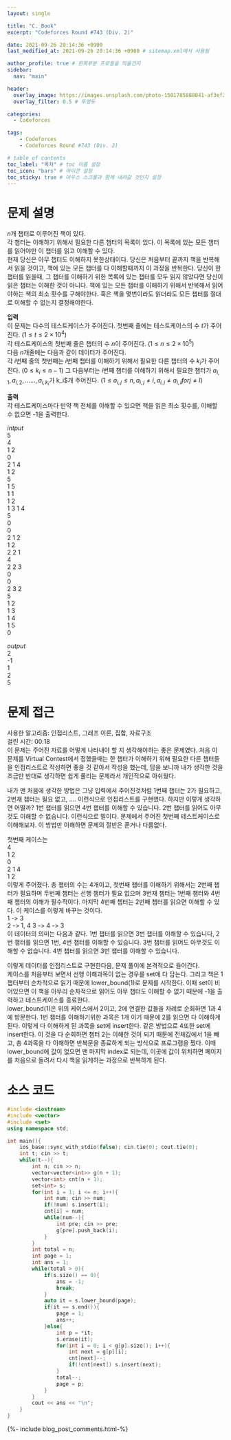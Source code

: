 ```yaml
---
layout: single

title: "C. Book"
excerpt: "Codeforces Round #743 (Div. 2)"

date: 2021-09-26 20:14:36 +0900
last_modified_at: 2021-09-26 20:14:36 +0900 # sitemap.xml에서 사용됨

author_profile: true # 왼쪽부분 프로필을 띄울건지
sidebar:
  nav: "main"

header:
  overlay_image: https://images.unsplash.com/photo-1501785888041-af3ef285b470?ixlib=rb-1.2.1&ixid=eyJhcHBfaWQiOjEyMDd9&auto=format&fit=crop&w=1350&q=80
  overlay_filter: 0.5 # 투명도

categories: 
  - Codeforces

tags: 
    - Codeforces
    - Codeforces Round #743 (Div. 2)

# table of contents
toc_label: "목차" # toc 이름 설정
toc_icon: "bars" # 아이콘 설정
toc_sticky: true # 마우스 스크롤과 함께 내려갈 것인지 설정
---  
```

# 문제 설명  
$n$개 챕터로 이루어진 책이 있다.  
각 챕터는 이해하기 위해서 필요한 다른 챕터의 목록이 있다. 이 목록에 있는 모든 챕터를 읽어야만 이 챕터를 읽고 이해할 수 있다.  
현재 당신은 아무 챕터도 이해하지 못한상태이다. 당신은 처음부터 끝까지 책을 반복해서 읽을 것이고, 책에 있는 모든 챕터를 다 이해할때까지 이 과정을 반복한다. 당신이 한 챕터를 읽을때, 그 챕터를 이해하기 위한 목록에 있는 챕터를 모두 읽지 않았다면 당신이 읽은 챕터는 이해한 것이 아니다. 
책에 있는 모든 챕터를 이해하기 위해서 반복해서 읽어야하는 책의 최소 횟수를 구해야한다. 혹은 책을 몇번이라도 읽더라도 모든 챕터를 절대로 이해할 수 없는지 결정해야한다.  

__입력__  
이 문제는 다수의 테스트케이스가 주어진다. 첫번째 줄에는 테스트케이스의 수 $t$가 주어진다. $(1 \le t \le 2\times10^4)$  
각 테스트케이스의 첫번째 줄은 챕터의 수 $n$이 주어진다. $(1 \le n \le 2\times10^5)$  
다음 $n$개줄에는 다음과 같이 데이터가 주어진다.  
각 $i$번째 줄의 첫번째는 $i$번째 챕터를 이해하기 위해서 필요한 다른 챕터의 수 $k_i$가 주어진다. $(0 \le k_i \le n - 1)$ 그 다음부터는 $i$번째 챕터를 이해하기 위해서 필요한 챕터가 $a_{i,1}, a_{i,2}, ......, a_{i, k_i}$가 k_i$개 주어진다. $(1 \le a_{i,j} \le n, a_{i,j} \neq i, a_{i,j} \neq a_{i,l} for j \neq l)$  

__출력__   
각 테스트케이스마다 만약 책 전체를 이해할 수 있으면 책을 읽은 최소 횟수를, 이해할 수 없으면 -1을 출력한다.  

_intput_  
5  
4  
1 2  
0  
2 1 4  
1 2  
5  
1 5  
1 1  
1 2  
1 3 
1 4  
5  
0  
0  
2 1 2  
1 2  
2 2 1  
4  
2 2 3  
0  
0  
2 3 2  
5  
1 2  
1 3  
1 4  
1 5  
0  

_output_  
2  
-1  
1  
2  
5  


# 문제 접근  
사용한 알고리즘: 인접리스트, 그래프 이론, 집합, 자료구조    
걸린 시간: 00:18  
이 문제는 주어진 자료를 어떻게 나타내야 할 지 생각해야하는 좋은 문제였다. 처음 이 문제를 Virtual Contest에서 접했을때는 한 챕터가 이해하기 위해 필요한 다른 챕터들을 인접리스트로 작성하면 좋을 것 같아서 작성을 했는데, 답을 보니까 내가 생각한 것을 조금만 반대로 생각하면 쉽게 풀리는 문제라서 개인적으로 아쉬웠다.  

내가 맨 처음에 생각한 방법은 그냥 입력에서 주어진것처럼 1번째 챕터는 2가 필요하고, 2번재 챕터는 필요 없고, .... 이런식으로 인접리스트를 구현했다. 하지만 이렇게 생각하면 어떨까? 1번 챕터를 읽으면 4번 챕터를 이해할 수 있습니다. 2번 챕터를 읽어도 아무것도 이해할 수 없습니다. 이런식으로 말이다. 문제에서 주어진 첫번째 테스트케이스로 이해해보자. 이 방법만 이해하면 문제의 절반은 푼거나 다름없다.  

첫번째 케이스는   
4  
1 2  
0  
2 1 4  
1 2  
이렇게 주어졌다. 총 챕터의 수는 4개이고, 첫번째 챕터를 이해하기 위해서는 2번째 챕터가 필요하며 두번째 챕터는 선행 챕터가 필요 없으며 3번재 챕터는 1번째 챕터와 4번째 챕터의 이해가 필수적이다. 마지막 4번째 챕터는 2번째 챕터를 읽으면 이해할 수 있다. 이 케이스를 이렇게 바꾸는 것이다.  
1 -> 3  
2 -> 1, 4 
3 -> 
4 -> 3  
이 데이터의 의미는 다음과 같다. 
1번 챕터를 읽으면 3번 챕터를 이해할 수 있습니다, 2번 챕터를 읽으면 1번, 4번 챕터를 이해할 수 있습니다. 3번 챕터를 읽어도 아무것도 이해할 수 없습니다. 4번 챕터를 읽으면 3번 챕터를 이해할 수 있습니다.  

이렇게 데이터를 인접리스트로 구현한다음, 문제 풀이에 본격적으로 들어간다.  
케이스를 처음부터 보면서 선행 이해과목이 없는 경우를 set에 다 담는다. 그리고 책은 1챕터부터 순차적으로 읽기 때문에 lower_bound(1)로 문제를 시작한다. 이때 set이 비어있으면 이 책을 아무리 순차적으로 읽어도 아무 챕터도 이해할 수 없기 때문에 -1을 출력하고 테스트케이스를 종료한다.  
lower_bound(1)은 위의 케이스에서 2이고, 2에 연결한 값들을 차례로 순회하면 1과 4에 방문한다. 1번 챕터를 이해하기위한 과목은 1개 이기 때문에 2를 읽으면 다 이해하게 된다. 이렇게 다 이해하게 된 과목을 set에 insert한다. 같은 방법으로 4또한 set에 insert한다. 이 것을 다 순회하면 챕터 2는 이해한 것이 되기 때문에 전체값에서 1을 빼고, 총 4과목을 다 이해하면 반복문을 종료하게 되는 방식으로 프로그램을 짰다. 이때 lower_bound에 값이 없으면 맨 마지막 index로 되는데, 이곳에 값이 위치하면 페이지를 처음으로 돌려서 다시 책을 읽게하는 과정으로 반복하게 된다.  

# 소스 코드
```cpp
#include <iostream>
#include <vector>
#include <set>
using namespace std;

int main(){
    ios_base::sync_with_stdio(false); cin.tie(0); cout.tie(0);
    int t; cin >> t;
    while(t--){
        int n; cin >> n;
        vector<vector<int>> g(n + 1);
        vector<int> cnt(n + 1);
        set<int> s;
        for(int i = 1; i <= n; i++){
            int num; cin >> num;
            if(!num) s.insert(i);
            cnt[i] = num;
            while(num--){
                int pre; cin >> pre;
                g[pre].push_back(i);
            }
        }
        int total = n;
        int page = 1;
        int ans = 1;
        while(total > 0){
            if(s.size() == 0){
                ans = -1;
                break;
            }
            auto it = s.lower_bound(page);
            if(it == s.end()){
                page = 1;
                ans++;
            }else{
                int p = *it;
                s.erase(it);
                for(int i = 0; i < g[p].size(); i++){
                    int next = g[p][i];
                    cnt[next]--;
                    if(!cnt[next]) s.insert(next);
                }
                total--;
                page = p;
            }
        }
        cout << ans << "\n";
    }
}
```
{%- include blog_post_comments.html-%}
